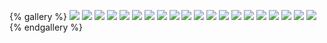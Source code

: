 {% gallery %}
![](/images/gallery/1.jpg)
![](/images/gallery/2.jpg)
![](/images/gallery/3.jpg)
![](/images/gallery/4.jpg)
![](/images/gallery/5.jpg)
![](/images/gallery/6.jpg)
![](/images/gallery/7.jpg)
![](/images/gallery/8.jpg)
![](/images/gallery/9.jpg)
![](/images/gallery/10.jpg)
![](/images/gallery/11.jpg)
![](/images/gallery/12.jpg)
![](/images/gallery/13.jpg)
![](/images/gallery/14.jpg)
![](/images/gallery/15.jpg)
![](/images/gallery/16.jpg)
![](/images/gallery/17.jpg)
![](/images/gallery/18.jpg)
![](/images/gallery/19.jpg)
![](/images/gallery/20.jpg)
{% endgallery %}